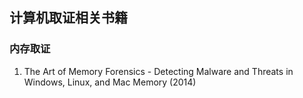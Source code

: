 ## 计算机取证相关书籍

### 内存取证
1. The Art of Memory Forensics - Detecting Malware and Threats in Windows, Linux, and Mac Memory (2014)
